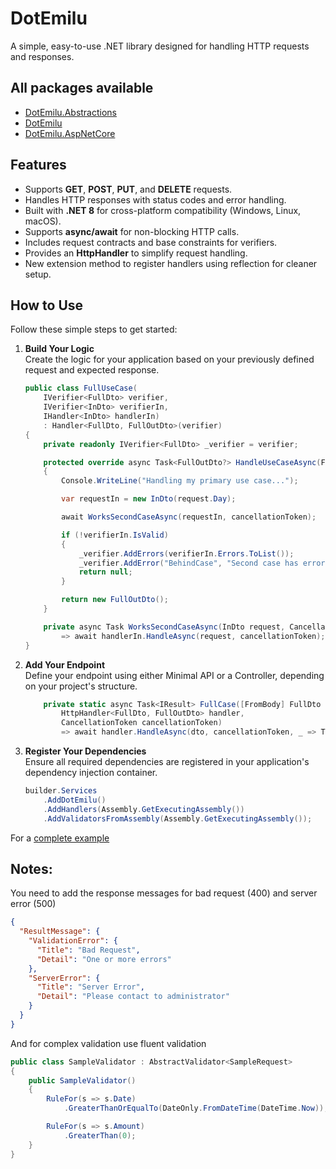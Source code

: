 # DotEmilu

A simple, easy-to-use .NET library designed for handling HTTP requests and responses.

## All packages available

- [DotEmilu.Abstractions](https://www.nuget.org/packages/DotEmilu.Abstractions)
- [DotEmilu](https://www.nuget.org/packages/DotEmilu)
- [DotEmilu.AspNetCore](https://www.nuget.org/packages/DotEmilu.AspNetCore)

## Features

- Supports **GET**, **POST**, **PUT**, and **DELETE** requests.
- Handles HTTP responses with status codes and error handling.
- Built with **.NET 8** for cross-platform compatibility (Windows, Linux, macOS).
- Supports **async/await** for non-blocking HTTP calls.
- Includes request contracts and base constraints for verifiers.
- Provides an **HttpHandler** to simplify request handling.
- New extension method to register handlers using reflection for cleaner setup.

## How to Use

Follow these simple steps to get started:

1. **Build Your Logic**  
   Create the logic for your application based on your previously defined request and expected response.

   ```csharp
   public class FullUseCase(
       IVerifier<FullDto> verifier,
       IVerifier<InDto> verifierIn,
       IHandler<InDto> handlerIn)
       : Handler<FullDto, FullOutDto>(verifier)
   {
       private readonly IVerifier<FullDto> _verifier = verifier;
   
       protected override async Task<FullOutDto?> HandleUseCaseAsync(FullDto request, CancellationToken cancellationToken)
       {
           Console.WriteLine("Handling my primary use case...");
   
           var requestIn = new InDto(request.Day);
   
           await WorksSecondCaseAsync(requestIn, cancellationToken);
   
           if (!verifierIn.IsValid)
           {
               _verifier.AddErrors(verifierIn.Errors.ToList());
               _verifier.AddError("BehindCase", "Second case has errors");
               return null;
           }
   
           return new FullOutDto();
       }
   
       private async Task WorksSecondCaseAsync(InDto request, CancellationToken cancellationToken)
           => await handlerIn.HandleAsync(request, cancellationToken);
   }
   ```

2. **Add Your Endpoint**  
   Define your endpoint using either Minimal API or a Controller, depending on your project's structure.

   ```csharp
       private static async Task<IResult> FullCase([FromBody] FullDto dto,
           HttpHandler<FullDto, FullOutDto> handler,
           CancellationToken cancellationToken)
           => await handler.HandleAsync(dto, cancellationToken, _ => TypedResults.NoContent());
   ```

3. **Register Your Dependencies**  
   Ensure all required dependencies are registered in your application's dependency injection container.

   ```csharp
   builder.Services
       .AddDotEmilu()
       .AddHandlers(Assembly.GetExecutingAssembly())
       .AddValidatorsFromAssembly(Assembly.GetExecutingAssembly());
   ```

For a [complete example](https://github.com/renzojared/DotEmilu/tree/main/tests/DotEmilu.UseCaseTest)

## Notes:

You need to add the response messages for bad request (400) and server error (500)

```json
{
  "ResultMessage": {
    "ValidationError": {
      "Title": "Bad Request",
      "Detail": "One or more errors"
    },
    "ServerError": {
      "Title": "Server Error",
      "Detail": "Please contact to administrator"
    }
  }
}
```

And for complex validation use fluent validation

```csharp
public class SampleValidator : AbstractValidator<SampleRequest>
{
    public SampleValidator()
    {
        RuleFor(s => s.Date)
            .GreaterThanOrEqualTo(DateOnly.FromDateTime(DateTime.Now));

        RuleFor(s => s.Amount)
            .GreaterThan(0);
    }
}
```
